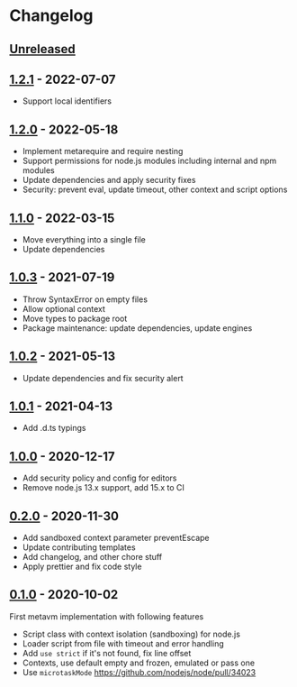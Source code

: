 # Changelog

## [Unreleased][unreleased]

## [1.2.1][] - 2022-07-07

- Support local identifiers

## [1.2.0][] - 2022-05-18

- Implement metarequire and require nesting
- Support permissions for node.js modules including internal and npm modules
- Update dependencies and apply security fixes
- Security: prevent eval, update timeout, other context and script options

## [1.1.0][] - 2022-03-15

- Move everything into a single file
- Update dependencies

## [1.0.3][] - 2021-07-19

- Throw SyntaxError on empty files
- Allow optional context
- Move types to package root
- Package maintenance: update dependencies, update engines

## [1.0.2][] - 2021-05-13

- Update dependencies and fix security alert

## [1.0.1][] - 2021-04-13

- Add .d.ts typings

## [1.0.0][] - 2020-12-17

- Add security policy and config for editors
- Remove node.js 13.x support, add 15.x to CI

## [0.2.0][] - 2020-11-30

- Add sandboxed context parameter preventEscape
- Update contributing templates
- Add changelog, and other chore stuff
- Apply prettier and fix code style

## [0.1.0][] - 2020-10-02

First metavm implementation with following features

- Script class with context isolation (sandboxing) for node.js
- Loader script from file with timeout and error handling
- Add `use strict` if it's not found, fix line offset
- Contexts, use default empty and frozen, emulated or pass one
- Use `microtaskMode` https://github.com/nodejs/node/pull/34023

[unreleased]: https://github.com/metarhia/metavm/compare/v1.2.1...HEAD
[1.2.1]: https://github.com/metarhia/metavm/compare/v1.2.0...v1.2.1
[1.2.0]: https://github.com/metarhia/metavm/compare/v1.1.0...v1.2.0
[1.1.0]: https://github.com/metarhia/metavm/compare/v1.0.3...v1.1.0
[1.0.3]: https://github.com/metarhia/metavm/compare/v1.0.2...v1.0.3
[1.0.2]: https://github.com/metarhia/metavm/compare/v1.0.1...v1.0.2
[1.0.1]: https://github.com/metarhia/metavm/compare/v1.0.0...v1.0.1
[1.0.0]: https://github.com/metarhia/metavm/compare/v0.2.0...v1.0.0
[0.2.0]: https://github.com/metarhia/metavm/compare/v0.1.0...v0.2.0
[0.1.0]: https://github.com/metarhia/metavm/releases/tag/v0.1.0

